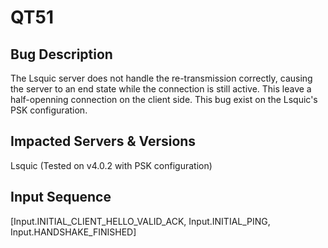 # QT51

## Bug Description
The Lsquic server does not handle the re-transmission correctly, causing the server to an end state while the connection is still active. This leave a half-openning connection on the client side. This bug exist on the Lsquic's PSK configuration. 

## Impacted Servers & Versions
Lsquic (Tested on v4.0.2 with PSK configuration)

## Input Sequence
 [Input.INITIAL_CLIENT_HELLO_VALID_ACK, Input.INITIAL_PING, Input.HANDSHAKE_FINISHED]